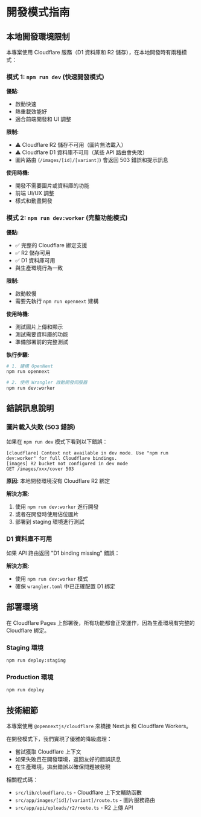 # 開發模式指南

## 本地開發環境限制

本專案使用 Cloudflare 服務（D1 資料庫和 R2 儲存），在本地開發時有兩種模式：

### 模式 1: `npm run dev` (快速開發模式)

**優點:**
- 啟動快速
- 熱重載效能好
- 適合前端開發和 UI 調整

**限制:**
- ⚠️ Cloudflare R2 儲存不可用（圖片無法載入）
- ⚠️ Cloudflare D1 資料庫不可用（某些 API 路由會失敗）
- 圖片路由 (`/images/[id]/[variant]`) 會返回 503 錯誤和提示訊息

**使用時機:**
- 開發不需要圖片或資料庫的功能
- 前端 UI/UX 調整
- 樣式和動畫開發

### 模式 2: `npm run dev:worker` (完整功能模式)

**優點:**
- ✅ 完整的 Cloudflare 綁定支援
- ✅ R2 儲存可用
- ✅ D1 資料庫可用
- 與生產環境行為一致

**限制:**
- 啟動較慢
- 需要先執行 `npm run opennext` 建構

**使用時機:**
- 測試圖片上傳和顯示
- 測試需要資料庫的功能
- 準備部署前的完整測試

**執行步驟:**
```bash
# 1. 建構 OpenNext
npm run opennext

# 2. 使用 Wrangler 啟動開發伺服器
npm run dev:worker
```

## 錯誤訊息說明

### 圖片載入失敗 (503 錯誤)

如果在 `npm run dev` 模式下看到以下錯誤：

```
[cloudflare] Context not available in dev mode. Use "npm run dev:worker" for full Cloudflare bindings.
[images] R2 bucket not configured in dev mode
GET /images/xxx/cover 503
```

**原因:** 本地開發環境沒有 Cloudflare R2 綁定

**解決方案:**
1. 使用 `npm run dev:worker` 進行開發
2. 或者在開發時使用佔位圖片
3. 部署到 staging 環境進行測試

### D1 資料庫不可用

如果 API 路由返回 "D1 binding missing" 錯誤：

**解決方案:**
- 使用 `npm run dev:worker` 模式
- 確保 `wrangler.toml` 中已正確配置 D1 綁定

## 部署環境

在 Cloudflare Pages 上部署後，所有功能都會正常運作，因為生產環境有完整的 Cloudflare 綁定。

### Staging 環境
```bash
npm run deploy:staging
```

### Production 環境
```bash
npm run deploy
```

## 技術細節

本專案使用 `@opennextjs/cloudflare` 來橋接 Next.js 和 Cloudflare Workers。

在開發模式下，我們實現了優雅的降級處理：
- 嘗試獲取 Cloudflare 上下文
- 如果失敗且在開發環境，返回友好的錯誤訊息
- 在生產環境，拋出錯誤以確保問題被發現

相關程式碼：
- `src/lib/cloudflare.ts` - Cloudflare 上下文輔助函數
- `src/app/images/[id]/[variant]/route.ts` - 圖片服務路由
- `src/app/api/uploads/r2/route.ts` - R2 上傳 API
